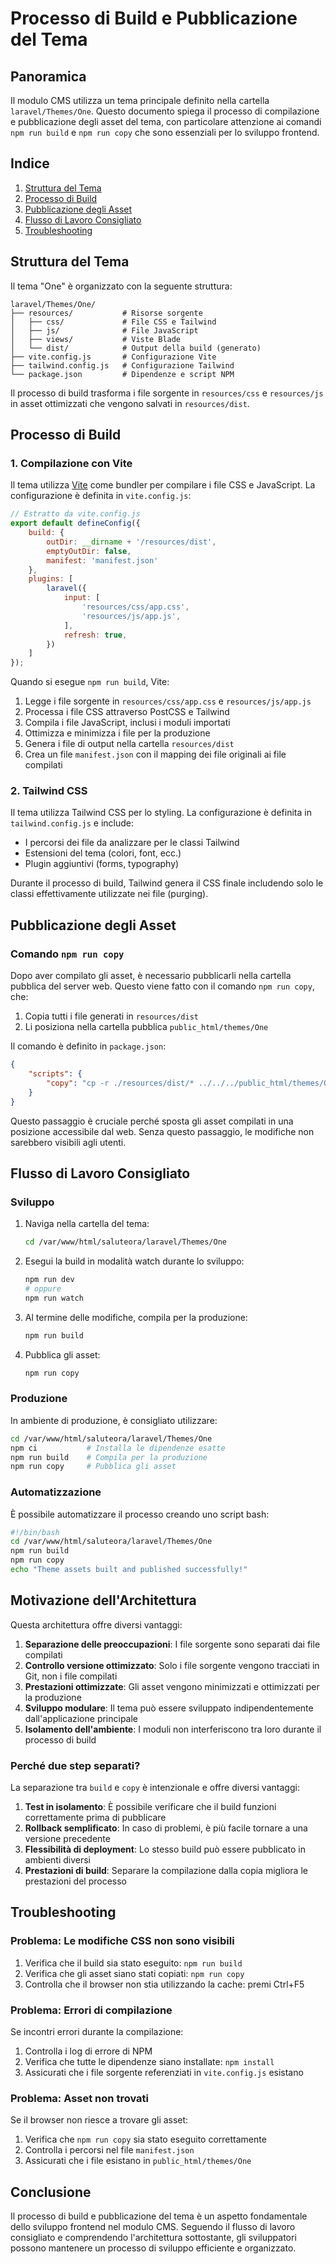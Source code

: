 # Processo di Build e Pubblicazione del Tema

## Panoramica

Il modulo CMS utilizza un tema principale definito nella cartella `laravel/Themes/One`. Questo documento spiega il processo di compilazione e pubblicazione degli asset del tema, con particolare attenzione ai comandi `npm run build` e `npm run copy` che sono essenziali per lo sviluppo frontend.

## Indice

1. [Struttura del Tema](#struttura-del-tema)
2. [Processo di Build](#processo-di-build)
3. [Pubblicazione degli Asset](#pubblicazione-degli-asset)
4. [Flusso di Lavoro Consigliato](#flusso-di-lavoro-consigliato)
5. [Troubleshooting](#troubleshooting)

## Struttura del Tema

Il tema "One" è organizzato con la seguente struttura:

```
laravel/Themes/One/
├── resources/           # Risorse sorgente
│   ├── css/             # File CSS e Tailwind
│   ├── js/              # File JavaScript
│   ├── views/           # Viste Blade
│   └── dist/            # Output della build (generato)
├── vite.config.js       # Configurazione Vite
├── tailwind.config.js   # Configurazione Tailwind
└── package.json         # Dipendenze e script NPM
```

Il processo di build trasforma i file sorgente in `resources/css` e `resources/js` in asset ottimizzati che vengono salvati in `resources/dist`.

## Processo di Build

### 1. Compilazione con Vite

Il tema utilizza [Vite](https://vitejs.dev/) come bundler per compilare i file CSS e JavaScript. La configurazione è definita in `vite.config.js`:

```javascript
// Estratto da vite.config.js
export default defineConfig({
    build: {
        outDir: __dirname + '/resources/dist',
        emptyOutDir: false,
        manifest: 'manifest.json'
    },
    plugins: [
        laravel({
            input: [
                'resources/css/app.css',
                'resources/js/app.js',
            ],
            refresh: true,
        })
    ]
});
```

Quando si esegue `npm run build`, Vite:

1. Legge i file sorgente in `resources/css/app.css` e `resources/js/app.js`
2. Processa i file CSS attraverso PostCSS e Tailwind
3. Compila i file JavaScript, inclusi i moduli importati
4. Ottimizza e minimizza i file per la produzione
5. Genera i file di output nella cartella `resources/dist`
6. Crea un file `manifest.json` con il mapping dei file originali ai file compilati

### 2. Tailwind CSS

Il tema utilizza Tailwind CSS per lo styling. La configurazione è definita in `tailwind.config.js` e include:

- I percorsi dei file da analizzare per le classi Tailwind
- Estensioni del tema (colori, font, ecc.)
- Plugin aggiuntivi (forms, typography)

Durante il processo di build, Tailwind genera il CSS finale includendo solo le classi effettivamente utilizzate nei file (purging).

## Pubblicazione degli Asset

### Comando `npm run copy`

Dopo aver compilato gli asset, è necessario pubblicarli nella cartella pubblica del server web. Questo viene fatto con il comando `npm run copy`, che:

1. Copia tutti i file generati in `resources/dist` 
2. Li posiziona nella cartella pubblica `public_html/themes/One`

Il comando è definito in `package.json`:

```json
{
    "scripts": {
        "copy": "cp -r ./resources/dist/* ../../../public_html/themes/One"
    }
}
```

Questo passaggio è cruciale perché sposta gli asset compilati in una posizione accessibile dal web. Senza questo passaggio, le modifiche non sarebbero visibili agli utenti.

## Flusso di Lavoro Consigliato

### Sviluppo

1. Naviga nella cartella del tema:
   ```bash
   cd /var/www/html/saluteora/laravel/Themes/One
   ```

2. Esegui la build in modalità watch durante lo sviluppo:
   ```bash
   npm run dev
   # oppure
   npm run watch
   ```

3. Al termine delle modifiche, compila per la produzione:
   ```bash
   npm run build
   ```

4. Pubblica gli asset:
   ```bash
   npm run copy
   ```

### Produzione

In ambiente di produzione, è consigliato utilizzare:

```bash
cd /var/www/html/saluteora/laravel/Themes/One
npm ci           # Installa le dipendenze esatte
npm run build    # Compila per la produzione
npm run copy     # Pubblica gli asset
```

### Automatizzazione

È possibile automatizzare il processo creando uno script bash:

```bash
#!/bin/bash
cd /var/www/html/saluteora/laravel/Themes/One
npm run build
npm run copy
echo "Theme assets built and published successfully!"
```

## Motivazione dell'Architettura

Questa architettura offre diversi vantaggi:

1. **Separazione delle preoccupazioni**: I file sorgente sono separati dai file compilati
2. **Controllo versione ottimizzato**: Solo i file sorgente vengono tracciati in Git, non i file compilati
3. **Prestazioni ottimizzate**: Gli asset vengono minimizzati e ottimizzati per la produzione
4. **Sviluppo modulare**: Il tema può essere sviluppato indipendentemente dall'applicazione principale
5. **Isolamento dell'ambiente**: I moduli non interferiscono tra loro durante il processo di build

### Perché due step separati?

La separazione tra `build` e `copy` è intenzionale e offre diversi vantaggi:

1. **Test in isolamento**: È possibile verificare che il build funzioni correttamente prima di pubblicare
2. **Rollback semplificato**: In caso di problemi, è più facile tornare a una versione precedente
3. **Flessibilità di deployment**: Lo stesso build può essere pubblicato in ambienti diversi
4. **Prestazioni di build**: Separare la compilazione dalla copia migliora le prestazioni del processo

## Troubleshooting

### Problema: Le modifiche CSS non sono visibili

1. Verifica che il build sia stato eseguito: `npm run build`
2. Verifica che gli asset siano stati copiati: `npm run copy`
3. Controlla che il browser non stia utilizzando la cache: premi Ctrl+F5

### Problema: Errori di compilazione

Se incontri errori durante la compilazione:

1. Controlla i log di errore di NPM
2. Verifica che tutte le dipendenze siano installate: `npm install`
3. Assicurati che i file sorgente referenziati in `vite.config.js` esistano

### Problema: Asset non trovati

Se il browser non riesce a trovare gli asset:

1. Verifica che `npm run copy` sia stato eseguito correttamente
2. Controlla i percorsi nel file `manifest.json`
3. Assicurati che i file esistano in `public_html/themes/One`

## Conclusione

Il processo di build e pubblicazione del tema è un aspetto fondamentale dello sviluppo frontend nel modulo CMS. Seguendo il flusso di lavoro consigliato e comprendendo l'architettura sottostante, gli sviluppatori possono mantenere un processo di sviluppo efficiente e organizzato. 
